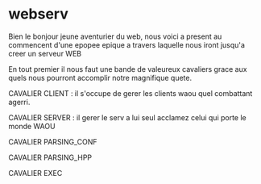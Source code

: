 # webserv

Bien le bonjour jeune aventurier du web, nous voici a present au commencent d'une epopee epique a travers laquelle nous iront jusqu'a creer un serveur WEB 

En tout premier il nous faut une bande de valeureux cavaliers grace aux quels nous pourront accomplir notre magnifique quete.

CAVALIER CLIENT : il s'occupe de gerer les clients waou quel combattant agerri.

CAVALIER SERVER : il gerer le serv a lui seul acclamez celui qui porte le monde WAOU 

CAVALIER PARSING_CONF 

CAVALIER PARSING_HPP

CAVALIER EXEC

